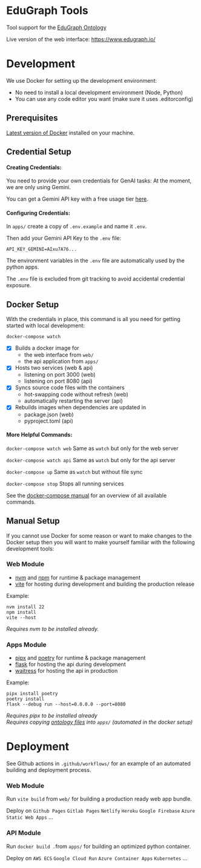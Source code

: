 # EduGraph Tools

Tool support for the [EduGraph Ontology](https://github.com/christian-bick/edugraph-ontology)

Live version of the web interface: https://www.edugraph.io/

# Development

We use Docker for setting up the development environment:

- No need to install a local development environment (Node, Python)
- You can use any code editor you want (make sure it uses .editorconfig)

## Prerequisites

[Latest version of Docker](https://docs.docker.com/engine/install/) installed on your machine.

## Credential Setup

#### Creating Credentials:

You need to provide your own credentials for GenAI tasks: At the moment, we are only using Gemini.

You can get a Gemini API key with a free usage tier [here](https://ai.google.dev/gemini-api/docs/api-key).

#### Configuring Credentials:

In ``apps/`` create a copy of ``.env.example`` and name it ``.env``.

Then add your Gemini API Key to the ``.env`` file:

```
API_KEY_GEMINI=AIxu7A76...
```

The environment variables in the ``.env`` file are automatically used by the python apps. 

The ``.env`` file is excluded from git tracking to avoid accidental credential exposure.

## Docker Setup

With the credentials in place, this command is all you need for getting started with local development:
```
docker-compose watch
```

- [x] Builds a docker image for
  - the web interface from `web/`
  - the api application from `apps/`
- [x] Hosts two services (web & api)
  - listening on port 3000 (web)
  - listening on port 8080 (api)
- [x] Syncs source code files with the containers
  - hot-swapping code without refresh (web)
  - automatically restarting the server (api)
- [x] Rebuilds images when dependencies are updated in
  - package.json (web)
  - pyproject.toml (api)

#### More Helpful Commands:

`docker-compose watch web` Same as `watch` but only for the web server

`docker-compose watch api` Same as `watch` but only for the api server

`docker-compose up` Same as `watch` but without file sync

`docker-compose stop` Stops all running services

See the [docker-compose manual](https://docs.docker.com/reference/cli/docker/compose/) for an overview of all available 
commands.

## Manual Setup

If you cannot use Docker for some reason or want to make changes to the Docker setup then you
will want to make yourself familiar with the following development tools:

### Web Module

- [nvm](https://github.com/nvm-sh/nvm) and [npm](https://www.npmjs.com/) for runtime & package management
- [vite](https://vite.dev/) for hosting during development and building the production release

Example:
```
nvm install 22
npm install
vite --host
```

_Requires nvm to be installed already._

### Apps Module

- [pipx](https://github.com/pypa/pipx) and [poetry](https://python-poetry.org/) for runtime & package management
- [flask](https://flask.palletsprojects.com/en/stable/) for hosting the api during development
- [waitress](https://pypi.org/project/waitress/) for hosting the api in production

Example:
``` 
pipx install poetry
poetry install
flask --debug run --host=0.0.0.0 --port=8080
```
_Requires pipx to be installed already_<br>
_Requires copying [ontology files](https://github.com/christian-bick/edugraph-ontology/releases)
into ``apps/`` (automated in the docker setup)_


# Deployment

See Github actions in `.github/workflows/` for an example of an automated building and deployment process.

### Web Module

Run `vite build` from `web/` for building a production ready web app bundle.

Deploy on `Github Pages` `Gitlab Pages` `Netlify` `Heroku` `Google Firebase` `Azure Static Web Apps` ...

### API Module

Run ``docker build .``from ``apps/`` for building an optimized python container.

Deploy on `AWS ECS` `Google Cloud Run` `Azure Container Apps` `Kubernetes` ...